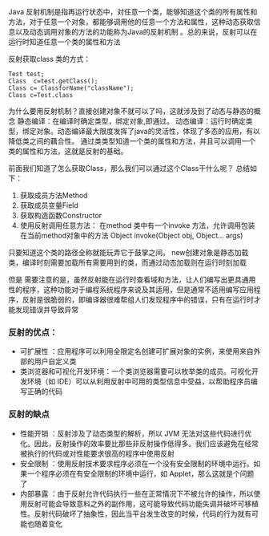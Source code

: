 Java 反射机制是指再运行状态中，对任意一个类，能够知道这个类的所有属性和方法，对于任意一个对象，都能够调用他的任意一个方法和属性，这种动态获取信息以及动态调用对象的方法的功能称为Java的反射机制 。总的来说，反射可以在运行时知道任意一个类的属性和方法

反射获取class 类的方式：

```
Test test;
Class  c=test.getClass();
Class c= ClassforName("className");
Class c=Test.class 
```

为什么要用反射机制？直接创建对象不就可以了吗，这就涉及到了动态与静态的概念
静态编译：在编译时确定类型，绑定对象,即通过。
动态编译：运行时确定类型，绑定对象。动态编译最大限度发挥了java的灵活性，体现了多态的应用，有以降低类之间的藕合性。
通过类类型知道一个类的属性和方法，并且可以调用一个类的属性和方法，这就是反射的基础。

前面我们知道了怎么获取Class，那么我们可以通过这个Class干什么呢？
总结如下：

1. 获取成员方法Method
2.  获取成员变量Field
3. 获取构造函数Constructor
4. 使用反射调用任意方法：
在method 类中有一个invoke 方法，允许调用包装在当前method对象中的方法 Object invoke(Object obj, Object... args)


只要知道这个类的路径全称就能玩弄它于鼓掌之间。
new创建对象是静态加载类，编译时刻需要加载所有需要用到的类，而通过动态加载则在运行时刻加载  

但是 需要注意的是，虽然反射能在运行时查看域和方法，让人们编写出更具通用性的程序，这种功能对于编程系统程序来说及其适用，但是通常不适用编写应用程序，反射是很脆弱的，即编译器很难帮组人们发现程序中的错误，只有在运行时才能发现错误并导致异常

### 反射的优点：
- 可扩展性 ：应用程序可以利用全限定名创建可扩展对象的实例，来使用来自外部的用户自定义类
- 类浏览器和可视化开发环境：一个类浏览器需要可以枚举类的成员。可视化开发环境（如 IDE）可以从利用反射中可用的类型信息中受益，以帮助程序员编写正确的代码

### 反射的缺点
- 性能开销 ：反射涉及了动态类型的解析，所以 JVM 无法对这些代码进行优化。因此，反射操作的效率要比那些非反射操作低得多。我们应该避免在经常被执行的代码或对性能要求很高的程序中使用反射
- 安全限制 ：使用反射技术要求程序必须在一个没有安全限制的环境中运行。如果一个程序必须在有安全限制的环境中运行，如 Applet，那么这就是个问题了
- 内部暴露 ：由于反射允许代码执行一些在正常情况下不被允许的操作，所以使用反射可能会导致意料之外的副作用，这可能导致代码功能失调并破坏可移植性。反射代码破坏了抽象性，因此当平台发生改变的时候，代码的行为就有可能也随着变化